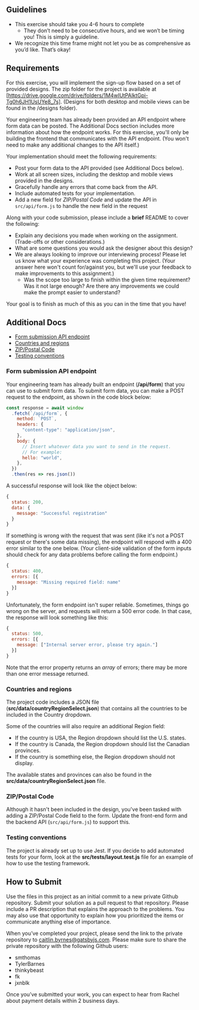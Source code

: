 ## Guidelines

- This exercise should take you 4-6 hours to complete
  - They don’t need to be consecutive hours, and we won’t be timing you! This is simply a guideline.
- We recognize this time frame might not let you be as comprehensive as you’d like. That’s okay!

## Requirements

For this exercise, you will implement the sign-up flow based on a set of provided designs. The zip folder for the project is available at [https://drive.google.com/drive/folders/1M4wIUtPAlktGpi-Tg0h6JH1UsUYe8_7s]. (Designs for both desktop and mobile views can be found in the /designs folder).

Your engineering team has already been provided an API endpoint where form data can be posted. The Additional Docs section includes more information about how the endpoint works. For this exercise, you'll only be building the frontend that communicates with the API endpoint. (You won't need to make any additional changes to the API itself.)

Your implementation should meet the following requirements:

- Post your form data to the API provided (see Additional Docs below).
- Work at all screen sizes, including the desktop and mobile views provided in the designs.
- Gracefully handle any errors that come back from the API.
- Include automated tests for your implementation.
- Add a new field for _ZIP/Postal Code_ and update the API in `src/api/form.js` to handle the new field in the request

Along with your code submission, please include a **brief** README to cover the following:

- Explain any decisions you made when working on the assignment. (Trade-offs or other considerations.)
- What are some questions you would ask the designer about this design?
- We are always looking to improve our interviewing process! Please let us know what your experience was completing this project. (Your answer here won't count for/against you, but we'll use your feedback to make improvements to this assignment.)
  - Was the scope too large to finish within the given time requirement? Was it not large enough? Are there any improvements we could make the prompt easier to understand?

Your goal is to finish as much of this as you can in the time that you have!

## Additional Docs

- [Form submission API endpoint](#form-submission-api-endpoint)
- [Countries and regions](#countries-and-regions)
- [ZIP/Postal Code](#zip-postal-code)
- [Testing conventions](#testing-conventions)

### Form submission API endpoint

Your engineering team has already built an endpoint (**/api/form**) that you can use to submit form data. To submit form data, you can make a POST request to the endpoint, as shown in the code block below:

```jsx
const response = await window
  .fetch(`/api/form`, {
    method: `POST`,
    headers: {
      "content-type": "application/json",
    },
    body: {
      // Insert whatever data you want to send in the request.
      // For example:
      hello: "world",
    },
  })
  .then(res => res.json())
```

A successful response will look like the object below:

```jsx
{
  status: 200,
  data: {
    message: "Successful registration"
  }
}
```

If something is wrong with the request that was sent (like it's not a POST request or there's some data missing), the endpoint will respond with a 400 error similar to the one below. (Your client-side validation of the form inputs should check for any data problems before calling the form endpoint.)

```jsx
{
  status: 400,
  errors: [{
    message: "Missing required field: name"
  }]
}
```

Unfortunately, the form endpoint isn't super reliable. Sometimes, things go wrong on the server, and requests will return a 500 error code. In that case, the response will look something like this:

```jsx
{
  status: 500,
  errors: [{
    message: ["Internal server error, please try again."]
  }]
}
```

Note that the error property returns an *array* of errors; there may be more than one error message returned.

### Countries and regions

The project code includes a JSON file (**src/data/countryRegionSelect.json**) that contains all the countries to be included in the Country dropdown.

Some of the countries will also require an additional Region field:

- If the country is USA, the Region dropdown should list the U.S. states.
- If the country is Canada, the Region dropdown should list the Canadian provinces.
- If the country is something else, the Region dropdown should not display.

The available states and provinces can also be found in the **src/data/countryRegionSelect.json** file.

### ZIP/Postal Code

Although it hasn't been included in the design, you've been tasked with adding a ZIP/Postal Code field to the form.
Update the front-end form and the backend API (`src/api/form.js`) to support this.

### Testing conventions

The project is already set up to use Jest. If you decide to add automated tests for your form, look at the **src/tests/layout.test.js** file for an example of how to use the testing framework.

## How to Submit

Use the files in this project as an initial commit to a new private Github repository. Submit your solution as a pull request to that repository. Please include a PR description that explains the approach to the problems. You may also use that opportunity to explain how you prioritized the items or communicate anything else of importance.

When you’ve completed your project, please send the link to the private repository to [caitlin.byrnes@gatsbyjs.com](mailto:caitlin.byrnes@gatsbyjs.com). Please make sure to share the private repository with the following Github users:

- smthomas
- TylerBarnes
- thinkybeast
- fk
- jxnblk

Once you’ve submitted your work, you can expect to hear from Rachel about payment details within 2 business days.

